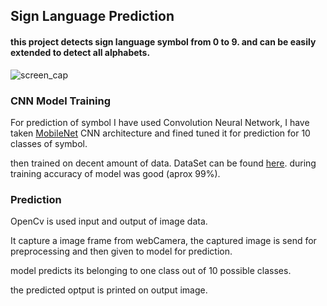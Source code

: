 ## Sign Language Prediction
#### this project detects sign language symbol from 0 to 9. and can be easily extended to detect all alphabets.

![screen_cap](https://github.com/sks-saurav/Sign_Language_Prediction/blob/main/screen_capture.gif)

### CNN Model Training
For prediction of symbol I have used Convolution Neural Network, I have taken [MobileNet](https://github.com/Zehaos/MobileNet) CNN architecture and fined tuned it for prediction for 10 classes of symbol.

then trained on decent amount of data. DataSet can be found [here](https://drive.google.com/drive/folders/1IcyxjNSwJ5OWHHLmyZutLfMSIuFuk-h_?usp=sharing). 
during training accuracy of model was good (aprox 99%). 

### Prediction
OpenCv is used input and output of image data. 

It capture a image frame from webCamera, the captured image is send for preprocessing and then given to model for prediction.

model predicts its belonging to one class out of 10 possible classes. 

the predicted optput is printed on output image.
